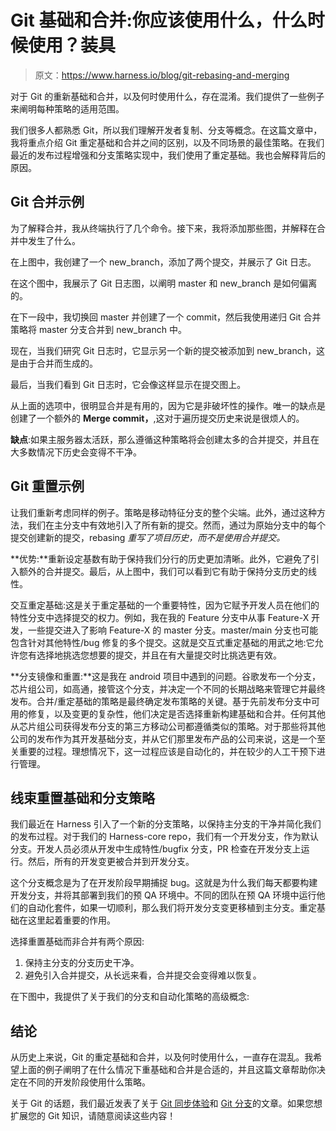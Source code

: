 # Git 基础和合并:你应该使用什么，什么时候使用？装具

> 原文：<https://www.harness.io/blog/git-rebasing-and-merging>

对于 Git 的重新基础和合并，以及何时使用什么，存在混淆。我们提供了一些例子来阐明每种策略的适用范围。

我们很多人都熟悉 Git，所以我们理解开发者复制、分支等概念。在这篇文章中，我将重点介绍 Git 重定基础和合并之间的区别，以及不同场景的最佳策略。在我们最近的发布过程增强和分支策略实现中，我们使用了重定基础。我也会解释背后的原因。

## Git 合并示例

为了解释合并，我从终端执行了几个命令。接下来，我将添加那些图，并解释在合并中发生了什么。

在上图中，我创建了一个 new_branch，添加了两个提交，并展示了 Git 日志。

在这个图中，我展示了 Git 日志图，以阐明 master 和 new_branch 是如何偏离的。

在下一段中，我切换回 master 并创建了一个 commit，然后我使用递归 Git 合并策略将 master 分支合并到 new_branch 中。

现在，当我们研究 Git 日志时，它显示另一个新的提交被添加到 new_branch，这是由于合并而生成的。

最后，当我们看到 Git 日志时，它会像这样显示在提交图上。

从上面的选项中，很明显合并是有用的，因为它是非破坏性的操作。唯一的缺点是创建了一个额外的 **Merge commit，**,这对于遍历提交历史来说是很烦人的。

**缺点**:如果主服务器太活跃，那么遵循这种策略将会创建太多的合并提交，并且在大多数情况下历史会变得不干净。

## Git 重置示例

让我们重新考虑同样的例子。策略是移动特征分支的整个尖端。此外，通过这种方法，我们在主分支中有效地引入了所有新的提交。然而，通过为原始分支中的每个提交创建新的提交，rebasing *重写了项目历史，而不是使用合并提交。*

**优势:**重新设定基数有助于保持我们分行的历史更加清晰。此外，它避免了引入额外的合并提交。最后，从上图中，我们可以看到它有助于保持分支历史的线性。

交互重定基础:这是关于重定基础的一个重要特性，因为它赋予开发人员在他们的特性分支中选择提交的权力。例如，我在我的 Feature 分支中从事 Feature-X 开发，一些提交进入了影响 Feature-X 的 master 分支。master/main 分支也可能包含针对其他特性/bug 修复的多个提交。这就是交互式重定基础的用武之地:它允许您有选择地挑选您想要的提交，并且在有大量提交时比挑选更有效。

**分支镜像和重置:**这是我在 android 项目中遇到的问题。谷歌发布一个分支，芯片组公司，如高通，接管这个分支，并决定一个不同的长期战略来管理它并最终发布。合并/重定基础的策略是最终确定发布策略的关键。基于先前发布分支中可用的修复，以及变更的复杂性，他们决定是否选择重新构建基础和合并。任何其他从芯片组公司获得发布分支的第三方移动公司都遵循类似的策略。对于那些将其他公司的发布作为其开发基础分支，并从它们那里发布产品的公司来说，这是一个至关重要的过程。理想情况下，这一过程应该是自动化的，并在较少的人工干预下进行管理。

## 线束重置基础和分支策略

我们最近在 Harness 引入了一个新的分支策略，以保持主分支的干净并简化我们的发布过程。对于我们的 Harness-core repo，我们有一个开发分支，作为默认分支。开发人员必须从开发中生成特性/bugfix 分支，PR 检查在开发分支上运行。然后，所有的开发变更被合并到开发分支。

这个分支概念是为了在开发阶段早期捕捉 bug。这就是为什么我们每天都要构建开发分支，并将其部署到我们的预 QA 环境中。不同的团队在预 QA 环境中运行他们的自动化套件，如果一切顺利，那么我们将开发分支变更移植到主分支。重定基础在这里起着重要的作用。

选择重置基础而非合并有两个原因:

1.  保持主分支的分支历史干净。
2.  避免引入合并提交，从长远来看，合并提交会变得难以恢复。

在下图中，我提供了关于我们的分支和自动化策略的高级概念:

## 结论

从历史上来说，Git 的重定基础和合并，以及何时使用什么，一直存在混乱。我希望上面的例子阐明了在什么情况下重基础和合并是合适的，并且这篇文章帮助你决定在不同的开发阶段使用什么策略。

关于 Git 的话题，我们最近发表了关于 [Git 同步体验](https://harness.io/blog/git-sync-experience/)和 [Git 分支](https://harness.io/blog/git-branching/)的文章。如果您想扩展您的 Git 知识，请随意阅读这些内容！
